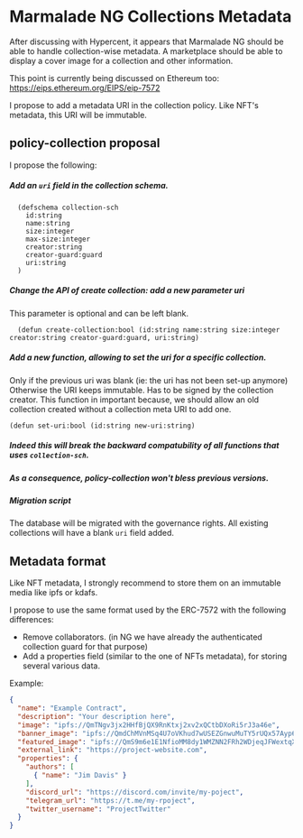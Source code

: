 # Marmalade NG Collections Metadata

After discussing with Hypercent, it appears that Marmalade NG should be able to handle collection-wise metadata.
A marketplace should be able to display a cover image for a collection and other information.
  
This point is currently being discussed on Ethereum too: 
https://eips.ethereum.org/EIPS/eip-7572

I propose to add a metadata URI in the collection policy. Like NFT's metadata, this URI will be immutable.


## policy-collection proposal

I propose the following: 

##### Add an `uri` field in the collection schema.

```pact
  (defschema collection-sch
    id:string
    name:string
    size:integer
    max-size:integer
    creator:string
    creator-guard:guard
    uri:string
  )
```
##### Change the API of create collection: add a new parameter uri

This parameter is optional and can be left blank.
```pact
  (defun create-collection:bool (id:string name:string size:integer creator:string creator-guard:guard, uri:string)
```


##### Add a new function, allowing to set the uri for a specific collection.

Only if the previous uri was blank (ie: the uri has not been set-up anymore) Otherwise the URI keeps immutable.
Has to be signed by the collection creator.
This function in important because, we should allow an old collection created without a collection meta URI to add one.

```pact
(defun set-uri:bool (id:string new-uri:string)
```

##### Indeed this will break the backward compatubility of all functions that uses `collection-sch`.

##### As a consequence, policy-collection won't bless previous versions.  

##### Migration script
The database will be migrated with the governance rights. 
All existing collections will have a blank `uri` field added.


## Metadata format

Like NFT metadata, I strongly recommend to store them on an immutable media like ipfs or kdafs.

I propose to use the same format used by the ERC-7572 with the following differences:
- Remove collaborators. (in NG we have already the authenticated collection guard for that purpose)
- Add a properties field (similar to the one of NFTs metadata), for storing several various data.

Example:
```json
{
  "name": "Example Contract",
  "description": "Your description here",
  "image": "ipfs://QmTNgv3jx2HHfBjQX9RnKtxj2xv2xQCtbDXoRi5rJ3a46e",
  "banner_image": "ipfs://QmdChMVnMSq4U7oVKhud7wUSEZGnwuMuTY5rUQx57Ayp6H",
  "featured_image": "ipfs://QmS9m6e1E1NfioMM8dy1WMZNN2FRh2WDjeqJFWextqXCT8",
  "external_link": "https://project-website.com",
  "properties": {
    "authors": [
      { "name": "Jim Davis" }
    ],
    "discord_url": "https://discord.com/invite/my-poject",
    "telegram_url": "https://t.me/my-rpoject",
    "twitter_username": "ProjectTwitter"
  }
}
```
